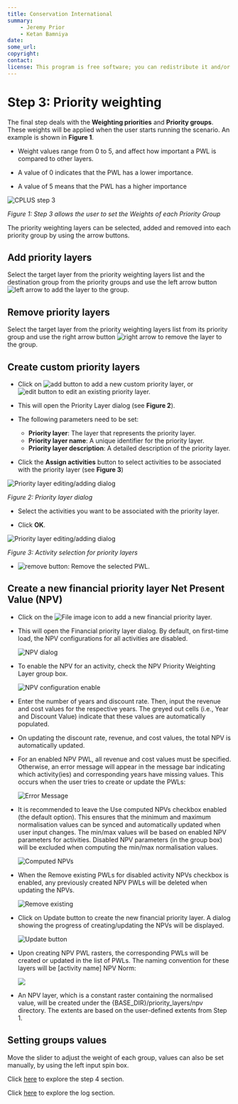 ```yaml
---
title: Conservation International
summary:
    - Jeremy Prior
    - Ketan Bamniya
date:
some_url:
copyright:
contact:
license: This program is free software; you can redistribute it and/or modify it under the terms of the GNU Affero General Public License as published by the Free Software Foundation; either version 3 of the License, or (at your option) any later version.
---
```


# Step 3: Priority weighting

The final step deals with the **Weighting priorities** and **Priority groups**. These weights will be applied when the user starts running the scenario. An example is shown in **Figure 1**.

- Weight values range from 0 to 5, and affect how important a PWL is compared to other layers.

- A value of 0 indicates that the PWL has a lower importance.

- A value of 5 means that the PWL has a higher importance

![CPLUS step 3](img/plugin-step3_2.png)

*Figure 1: Step 3 allows the user to set the Weights of each Priority Group*

The priority weighting layers can be selected, added and removed into each priority group by using the 
arrow buttons. 

## Add priority layers

Select the target layer from the priority weighting layers list and the destination group from the priority groups and use the left arrow button ![left arrow](img/cplus_left_arrow.svg) to add the layer to the group.

## Remove priority layers

Select the target layer from the priority weighting layers list from its priority group and use the right arrow button ![right arrow](img/cplus_right_arrow.svg) to remove the layer to the group.

## Create custom priority layers

- Click on ![add button](img/symbologyAdd.svg) to add a new custom priority layer, or ![edit button](img/mActionToggleEditing.svg) to edit an existing priority layer.

- This will open the Priority Layer dialog (see **Figure 2**).

- The following parameters need to be set:
    - **Priority layer**: The layer that represents the priority layer.
    - **Priority layer name**: A unique identifier for the priority layer.
    - **Priority layer description**: A detailed description of the priority layer.

- Click the **Assign activities** button to select activities to be associated with the priority layer (see **Figure 3**)

![Priority layer editing/adding dialog](img/manual-priority-layer-dialog.png)

*Figure 2: Priority layer dialog*

- Select the activities you want to be associated with the priority layer.

- Click **OK**.

![Priority layer editing/adding dialog](img/manual-pwl-selection.png)

*Figure 3: Activity selection for priority layers*

- ![remove button](img/symbologyRemove.svg): Remove the selected PWL.

## Create a new financial priority layer Net Present Value (NPV)

- Click on the ![File image](./img/mActionNewMap.svg) icon to add a new financial priority layer.

- This will open the Financial priority layer dialog. By default, on first-time load, the NPV configurations for all activities are disabled.

    ![NPV dialog](./img/plugin-step3_4.png)

- To enable the NPV for an activity, check the NPV Priority Weighting Layer group box.

    ![NPV configuration enable](./img/plugin-step3_5.png)

- Enter the number of years and discount rate. Then, input the revenue and cost values for the respective years. The greyed out cells (i.e., Year and Discount Value) indicate that these values are automatically populated.

- On updating the discount rate, revenue, and cost values, the total NPV is automatically updated.

- For an enabled NPV PWL, all revenue and cost values must be specified. Otherwise, an error message will appear in the message bar indicating which activity(ies) and corresponding years have missing values. This occurs when the user tries to create or update the PWLs:

    ![Error Message](./img/plugin-step3_6.png)

- It is recommended to leave the Use computed NPVs checkbox enabled (the default option). This ensures that the minimum and maximum normalisation values can be synced and automatically updated when user input changes. The min/max values will be based on enabled NPV parameters for activities. Disabled NPV parameters (in the group box) will be excluded when computing the min/max normalisation values.

    ![Computed NPVs](./img/plugin-step3_7.png)

- When the Remove existing PWLs for disabled activity NPVs checkbox is enabled, any previously created NPV PWLs will be deleted when updating the NPVs.

    ![Remove existing](./img/plugin-step3_8.png)

- Click on Update button to create the new financial priority layer. A dialog showing the progress of creating/updating the NPVs will be displayed.

    ![Update button](./img/plugin-step3_9.png)

- Upon creating NPV PWL rasters, the corresponding PWLs will be created or updated in the list of PWLs. The naming convention for these layers will be [activity name] NPV Norm:

    ![](./img/plugin-step3_10.png)

- An NPV layer, which is a constant raster containing the normalised value, will be created under the {BASE_DIR}/priority_layers/npv directory. The extents are based on the user-defined extents from Step 1.

## Setting groups values

Move the slider to adjust the weight of each group, values can also be set manually, by using the left input spin box.

Click [here](step-4.md) to explore the step 4 section.

Click [here](logs.md) to explore the log section.
